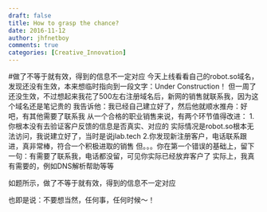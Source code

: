 ```yaml
---
draft: false
title: How to grasp the chance?
date: 2016-11-12
author: jhfnetboy
comments: true
categories: [Creative_Innovation]
---
```

#做了不等于就有效，得到的信息不一定对应
今天上线看看自己的robot.so域名，发现还没有生效，本来想临时指向到一段文字：Under Construction！
但一周了还没生效，不过想起来我花了500左右注册域名后，新网的销售就联系我，因为这个域名还是笔记贵的
我告诉他：我已经自己建立好了，然后他就顺水推舟：好吧，有其他需要了联系我
从一个合格的职业销售来说，有两个环节值得改进：
1.你根本没有去验证客户反馈的信息是否真实、对应的
实际情况是robot.so根本无法访问，我说建立好了，当时是说jlab.tech
2.你发现新注册客户，电话联系跟进，真非常棒，符合一个积极进取的销售
但。。。你在第一个错误的基础上，留下一句：有需要了联系我，电话都没留，可见你实际已经放弃客户了
实际上，我真有需要的，例如DNS解析帮助等等

如题所示，做了不等于就有效，得到的信息不一定对应

也即是说：不要想当然，任何事，任何时候～！
